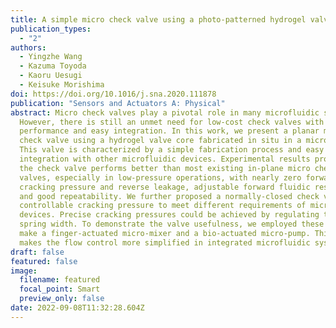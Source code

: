 ```yaml
---
title: A simple micro check valve using a photo-patterned hydrogel valve core
publication_types:
  - "2"
authors:
  - Yingzhe Wang
  - Kazuma Toyoda
  - Kaoru Uesugi
  - Keisuke Morishima
doi: https://doi.org/10.1016/j.sna.2020.111878
publication: "Sensors and Actuators A: Physical"
abstract: Micro check valves play a pivotal role in many microfluidic systems.
  However, there is still an unmet need for low-cost check valves with good
  performance and easy integration. In this work, we present a planar micro
  check valve using a hydrogel valve core fabricated in situ in a microchannel.
  This valve is characterized by a simple fabrication process and easy
  integration with other microfluidic devices. Experimental results proved that
  the check valve performs better than most existing in-plane micro check
  valves, especially in low-pressure operations, with nearly zero forward
  cracking pressure and reverse leakage, adjustable forward fluidic resistance,
  and good repeatability. We further proposed a normally-closed check valve with
  controllable cracking pressure to meet different requirements of microfluidic
  devices. Precise cracking pressures could be achieved by regulating the valve
  spring width. To demonstrate the valve usefulness, we employed these valves to
  make a finger-actuated micro-mixer and a bio-actuated micro-pump. This study
  makes the flow control more simplified in integrated microfluidic systems.
draft: false
featured: false
image:
  filename: featured
  focal_point: Smart
  preview_only: false
date: 2022-09-08T11:32:28.604Z
---
```

